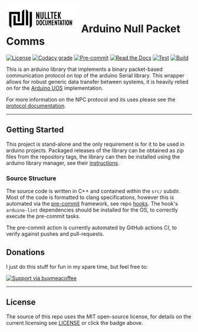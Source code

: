 # ![NullTek Documentation](https://raw.githubusercontent.com/CreatingNull/NullTek-Assets/main/img/logo/NullTekDocumentationLogo.png) Arduino Null Packet Comms

[![License](https://img.shields.io/:license-mit-blue.svg?style=flat-square)](https://github.com/CreatingNull/Null-Packet-Comms-Arduino/blob/master/LICENSE.md)
[![Codacy grade](https://img.shields.io/codacy/grade/ec4a482e4a4f4fbdb0ddb0a268916f23?logo=codacy&style=flat-square&label=quality)](https://app.codacy.com/gh/CreatingNull/Null-Packet-Comms-Arduino/dashboard?branch=master)
[![Pre-commit](https://img.shields.io/github/workflow/status/CreatingNull/Null-Packet-Comms-Arduino/pre-commit?logo=pre-commit&style=flat-square&label=linting)](https://github.com/CreatingNull/Null-Packet-Comms-Arduino/actions/workflows/run-pre-commit.yaml)
[![Read the Docs](https://img.shields.io/readthedocs/null-packet-comms-arduino?style=flat-square&logo=readthedocs)](https://null-packet-comms-arduino.nulltek.xyz)
[![Test](https://img.shields.io/github/workflow/status/CreatingNull/Null-Packet-Comms-Arduino/test?logo=github&style=flat-square&label=tests)](https://github.com/CreatingNull/Null-Packet-Comms-Arduino/actions/workflows/run-test.yaml)
[![Build](https://img.shields.io/github/workflow/status/CreatingNull/Null-Packet-Comms-Arduino/build?logo=github&style=flat-square&label=build)](https://github.com/CreatingNull/Null-Packet-Comms-Arduino/actions/workflows/run-build.yaml)

This is an arduino library that implements a binary packet-based communication protocol on top of the arduino Serial library.
This wrapper allows for robust generic data transfer between systems, it is heavily relied on for the [Arduino UOS](https://github.com/CreatingNull/UOS-Arduino) implementation.

For more information on the NPC protocol and its uses please see the [protocol documentation](https://wiki.nulltek.xyz/protocols/npc/).

---

## Getting Started

This project is stand-alone and the only requirement is for it to be used in arduino projects.
Packaged releases of the library can be obtained as zip files from the repository tags, the library can then be installed using the arduino library manager, see their [instructions](https://docs.arduino.cc/software/ide-v1/tutorials/installing-libraries).

### Source Structure

The source code is written in C++ and contained within the `src/` subdir.
Most of the code is formatted to clang specifications, however this is automated via the [pre-commit](https://github.com/pre-commit/pre-commit) framework, see repo [hooks](https://github.com/CreatingNull/Null-Packet-Comms-Arduino/blob/master/.pre-commit-config.yaml).
The hook's `arduino-lint` dependencies should be installed for the OS, to correctly execute the pre-commit tasks.

The pre-commit action is currently automated by GitHub actions CI, to verify against pushes and pull-requests.

## Donations

I just do this stuff for fun in my spare time, but feel free to:

[![Support via buymeacoffee](https://www.buymeacoffee.com/assets/img/custom_images/orange_img.png)](https://www.buymeacoffee.com/nulltek)

---

## License

The source of this repo uses the MIT open-source license, for details on the current licensing see [LICENSE](https://github.com/CreatingNull/Null-Packet-Comms-Arduino/blob/master/LICENSE.md) or click the badge above.
